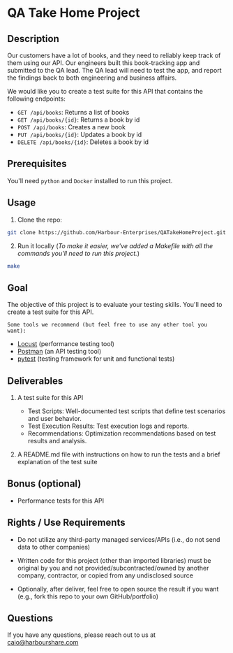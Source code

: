 # QA Take Home Project

## Description

Our customers have a lot of books, and they need to reliably keep track of them using our API. Our engineers built this book-tracking app and submitted to the QA lead. The QA lead will need to test the app, and report the findings back to both engineering and business affairs.

We would like you to create a test suite for this API that contains the following endpoints:

- `GET /api/books`: Returns a list of books
- `GET /api/books/{id}`: Returns a book by id
- `POST /api/books`: Creates a new book
- `PUT /api/books/{id}`: Updates a book by id
- `DELETE /api/books/{id}`: Deletes a book by id

## Prerequisites

You'll need `python` and `Docker` installed to run this project.

## Usage

1. Clone the repo:

```bash
git clone https://github.com/Harbour-Enterprises/QATakeHomeProject.git
```

2. Run it locally (_To make it easier, we've added a Makefile with all the commands you'll need to run this project._)

```bash
make
```

## Goal

The objective of this project is to evaluate your testing skills. You'll need to create a test suite for this API.

`Some tools we recommend (but feel free to use any other tool you want):`

- [Locust](https://github.com/locustio/locust) (performance testing tool)
- [Postman](https://www.postman.com/) (an API testing tool)
- [pytest](https://docs.pytest.org/en/6.2.x/) (testing framework for unit and functional tests)

## Deliverables

1. A test suite for this API

   - Test Scripts: Well-documented test scripts that define test scenarios and user behavior.
   - Test Execution Results: Test execution logs and reports.
   - Recommendations: Optimization recommendations based on test results and analysis.

2. A README.md file with instructions on how to run the tests and a brief explanation of the test suite

## Bonus (optional)

- Performance tests for this API

## Rights / Use Requirements

- Do not utilize any third-party managed services/APIs (i.e., do not send data to other companies)

- Written code for this project (other than imported libraries) must be original by you and not provided/subcontracted/owned by another company, contractor, or copied from any undisclosed source

- Optionally, after deliver, feel free to open source the result if you want (e.g., fork this repo to your own GitHub/portfolio)

## Questions

If you have any questions, please reach out to us at [caio@harbourshare.com](mailto:caio@harbourshare.com)
